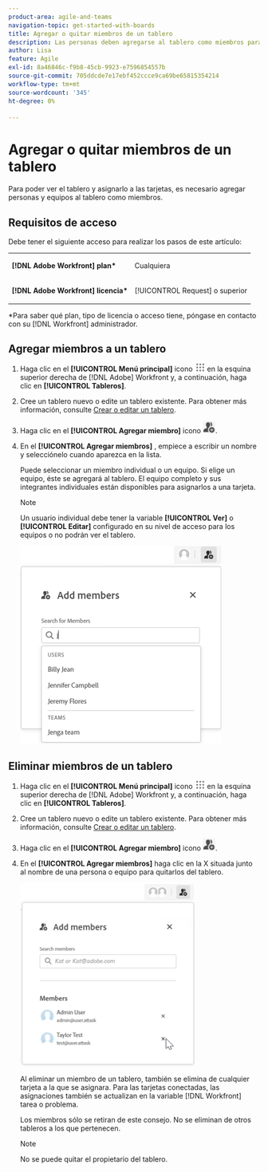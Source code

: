 ```yaml
---
product-area: agile-and-teams
navigation-topic: get-started-with-boards
title: Agregar o quitar miembros de un tablero
description: Las personas deben agregarse al tablero como miembros para poder ver el tablero y asignarse a las tarjetas.
author: Lisa
feature: Agile
exl-id: 8a46846c-f9b8-45cb-9923-e7596854557b
source-git-commit: 705ddcde7e17ebf452ccce9ca69be65815354214
workflow-type: tm+mt
source-wordcount: '345'
ht-degree: 0%

---
```


# Agregar o quitar miembros de un tablero

Para poder ver el tablero y asignarlo a las tarjetas, es necesario agregar personas y equipos al tablero como miembros.

## Requisitos de acceso

Debe tener el siguiente acceso para realizar los pasos de este artículo:

<table style="table-layout:auto"> 
 <col> 
 </col> 
 <col> 
 </col> 
 <tbody> 
  <tr> 
   <td role="rowheader"><strong>[!DNL Adobe Workfront] plan*</strong></td> 
   <td> <p>Cualquiera</p> </td> 
  </tr> 
  <tr> 
   <td role="rowheader"><strong>[!DNL Adobe Workfront] licencia*</strong></td> 
   <td> <p>[!UICONTROL Request] o superior</p> </td> 
  </tr> 
 </tbody> 
</table>

&#42;Para saber qué plan, tipo de licencia o acceso tiene, póngase en contacto con su [!DNL Workfront] administrador.

## Agregar miembros a un tablero

1. Haga clic en el **[!UICONTROL Menú principal]** icono ![](assets/main-menu-icon.png) en la esquina superior derecha de [!DNL Adobe] Workfront y, a continuación, haga clic en **[!UICONTROL Tableros]**.
1. Cree un tablero nuevo o edite un tablero existente. Para obtener más información, consulte [Crear o editar un tablero](../../agile/get-started-with-boards/create-edit-board.md).
1. Haga clic en el **[!UICONTROL Agregar miembro]** icono ![Agregar miembros](assets/boards-addmember-spectrum-25x25.png).
1. En el **[!UICONTROL Agregar miembros]** , empiece a escribir un nombre y selecciónelo cuando aparezca en la lista.

   Puede seleccionar un miembro individual o un equipo. Si elige un equipo, éste se agregará al tablero. El equipo completo y sus integrantes individuales están disponibles para asignarlos a una tarjeta.

   >[!NOTE]
   >
   >Un usuario individual debe tener la variable **[!UICONTROL Ver]** o **[!UICONTROL Editar]** configurado en su nivel de acceso para los equipos o no podrán ver el tablero.


   ![Agregar miembros al tablero](assets/boards-add-members.png)

## Eliminar miembros de un tablero

1. Haga clic en el **[!UICONTROL Menú principal]** icono ![](assets/main-menu-icon.png) en la esquina superior derecha de [!DNL Adobe] Workfront y, a continuación, haga clic en **[!UICONTROL Tableros]**.
1. Cree un tablero nuevo o edite un tablero existente. Para obtener más información, consulte [Crear o editar un tablero](../../agile/get-started-with-boards/create-edit-board.md).
1. Haga clic en el **[!UICONTROL Agregar miembro]** icono ![Agregar miembros](assets/boards-addmember-spectrum-25x25.png).
1. En el **[!UICONTROL Agregar miembros]** haga clic en la X situada junto al nombre de una persona o equipo para quitarlos del tablero.

   ![Quitar miembro del tablero](assets/boards-remove-member-from-board-350x367.png)

   Al eliminar un miembro de un tablero, también se elimina de cualquier tarjeta a la que se asignara. Para las tarjetas conectadas, las asignaciones también se actualizan en la variable [!DNL Workfront] tarea o problema.

   Los miembros sólo se retiran de este consejo. No se eliminan de otros tableros a los que pertenecen.

   >[!NOTE]
   >
   >No se puede quitar el propietario del tablero.
